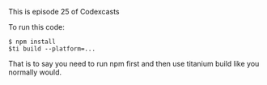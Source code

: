 This is episode 25 of Codexcasts


To run this code:
```
$ npm install
$ti build --platform=...
```

That is to say you need to run npm first and then use titanium build like you normally would.

